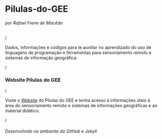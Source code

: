 # Pilulas-do-GEE

###### por Rafael Freire de Macêdo

/

Dados, informações e códigos para te auxiliar no aprendizado do uso de linguagens de programação e ferramentas para sensoriamento remoto e sistemas de informação geográfica.

/

### Website Pilulas do GEE

/

Visite o [Website](https://rafaeldocmacedo.github.io/Pilulas-do-GEE) do Pilulas do GEE e tenha acesso à informações úteis à área do sensoriamento remoto e sistemas de informações geográficas e ao material didático.

/

###### Desenvolvido no ambiente do GitHub e Jekyll
